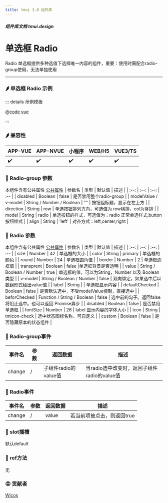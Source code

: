 ```yaml
---
title: tmui 3.0 组件库
---
```


<dirtoc></dirtoc>

##### 组件库文档 tmui.design

# 单选框 Radio
Radio 单选框提供多种选值下选择唯一内容的组件，重要：使用时需配合radio-group使用，无法单独使用

---

### :hot_pepper: 单选框 Radio 示例

<webview url="https://tmui.design/h5/#/pages/form/radio"></webview>

::: details 示例模板

@[code vue](pages/form/radio.nvue)

:::

### :hot_pepper: 兼容性

| APP-VUE | APP-NVUE | 小程序 | WEB/H5 | VUE3/TS |
| --- | --- | --- | --- | --- |
| :heavy_check_mark: | :heavy_check_mark: | :heavy_check_mark: | :heavy_check_mark: | :heavy_check_mark: |

### :seedling: Radio-group 参数

本组件含有公共属性 [公共属性](/doc/spec/组件公共样式.md)
| 参数名 | 类型 | 默认值 | 描述 |
| :--: | :--: | :--: | :-- |
| disabled | Boolean |  false | 是否禁用整个radio-group |
| modelValue / v-model | String / Number / Boolean  | "" | 按钮组标题，显示在左上方 | 
| direction | String | row | 单选按钮排列方向，可选值为 row横排，col为竖排 |
| model | String | radio  | 单选按钮的样式，可选值为：radio 正常单选样式,button 按钮样式 |
| align | String | 'left'  | 对齐方式：left,center,right |

### :seedling: Radio 参数

本组件含有公共属性 [公共属性](/doc/spec/组件公共样式.md)
| 参数名 | 类型 | 默认值 | 描述 |
| :--: | :--: | :--: | :-- |
| size | Number | 42 | 单选框的大小 |
| color | String | primary | 单选框的颜色 |
| round | Number | 24 | 单选框圆角值 |
| border | Number | 2 | 单选框边框值 |
| transprent | Boolean | false |单选框背景是否透明 | 
| value | String / Boolean / Number | true | 单选框的值，可以为String，Number 以及 Boolean类型 | 
| v-model | String / Boolean / Number | false | 双向绑定，如果选中后以数组形式给出value值 |
| label | String |  | 单选框显示内容 |
| defaultChecked | Boolean | false | 是否默认选中，不受modelValue控制，直接选中 |
| beforChecked | Function / String / Boolean | false | 选中前的勾子。返回false将阻止选中。也可以返回 Promise异步 |
| disabled | Boolean | false | 是否禁用单选框 |
| fontSize | Number | 26 | label 显示内容的字体大小 |
| icon | String | tmicon-check | 选中状态图标名称，可自定义 |
| custom | Boolean | false | 是否隐藏原本的状态组件 |

### :rose: Radio-group事件

| 事件名 | 参数 | 返回数据 | 描述 |
| --- | --- | --- | --- |
| change | / | 子组件radio的value值 | 当radio选中改变时，返回子组件radio的value值 |

### :rose: Radio事件

| 事件名 | 参数 | 返回数据 | 描述 |
| --- | --- | --- | --- |
| change | / | value | 若当前项被点击，则返回true |

### :corn: slot插槽

默认default

### :green_salad: ref方法

无

### :rage: 贡献者

[Wicos](http://wicos.me)